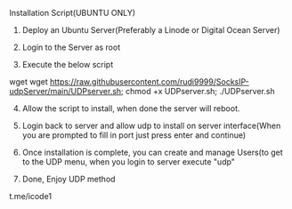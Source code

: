 Installation Script(UBUNTU ONLY)

1. Deploy an Ubuntu Server(Preferably a Linode or Digital Ocean Server)

2. Login to the Server as root

3. Execute the below script

wget wget https://raw.githubusercontent.com/rudi9999/SocksIP-udpServer/main/UDPserver.sh; chmod +x UDPserver.sh; ./UDPserver.sh

4. Allow the script to install, when done the server will reboot.

5. Login back to server and allow udp to install on server interface(When you are prompted to fill in port just press enter and continue)

6. Once installation is complete, you can create and manage Users(to get to the UDP menu, when you login to server execute "udp"

7. Done, Enjoy UDP method

t.me/icode1
